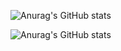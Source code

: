

![Anurag's GitHub stats](https://github-readme-stats.vercel.app/api?username=wayeet&count_private=true)


![Anurag's GitHub stats](https://github-readme-stats.vercel.app/api?username=wayeet&show_icons=true)

